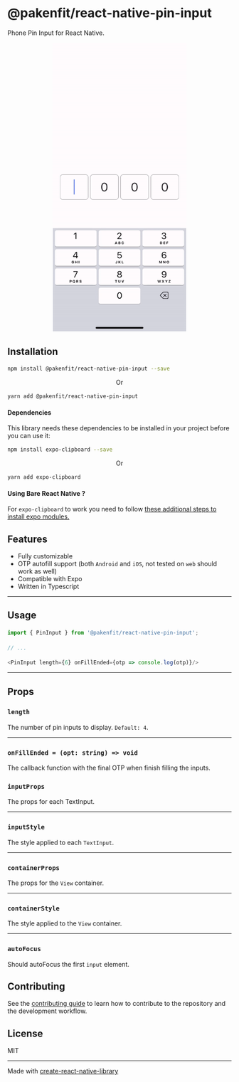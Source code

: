 # @pakenfit/react-native-pin-input

Phone Pin Input for React Native.

<p align='center'>
  <img src='./assets/demo.gif' width="300">
</p>


## Installation

```sh
npm install @pakenfit/react-native-pin-input --save
```

<p align="center">Or</p>

```sh
yarn add @pakenfit/react-native-pin-input
```

#### Dependencies
This library needs these dependencies to be installed in your project before you can use it:

```sh
npm install expo-clipboard --save
```
<p align="center">Or</p>

```sh
yarn add expo-clipboard
```
#### Using Bare React Native ?
For `expo-clipboard` to work you need to follow [these additional steps to install expo modules.](https://docs.expo.dev/bare/installing-expo-modules/)

## Features

- Fully customizable
- OTP autofill support (both `Android` and `iOS`, not tested on `web` should work as well)
- Compatible with Expo
- Written in Typescript

---

## Usage

```js
import { PinInput } from '@pakenfit/react-native-pin-input';

// ...

<PinInput length={6} onFillEnded={otp => console.log(otp)}/>
```
---
## Props

### `length`
The number of pin inputs to display. `Default: 4`.

---

### `onFillEnded = (opt: string) => void`
The callback function with the final OTP when finish filling the inputs.



### `inputProps`
The props for each TextInput.

---


### `inputStyle`
The style applied to each `TextInput`.

---


### `containerProps`
The props for the `View` container.

---


### `containerStyle`
The style applied to the `View` container.

---

### `autoFocus`
Should autoFocus the first `input` element.


## Contributing

See the [contributing guide](CONTRIBUTING.md) to learn how to contribute to the repository and the development workflow.

## License

MIT

---

Made with [create-react-native-library](https://github.com/callstack/react-native-builder-bob)
